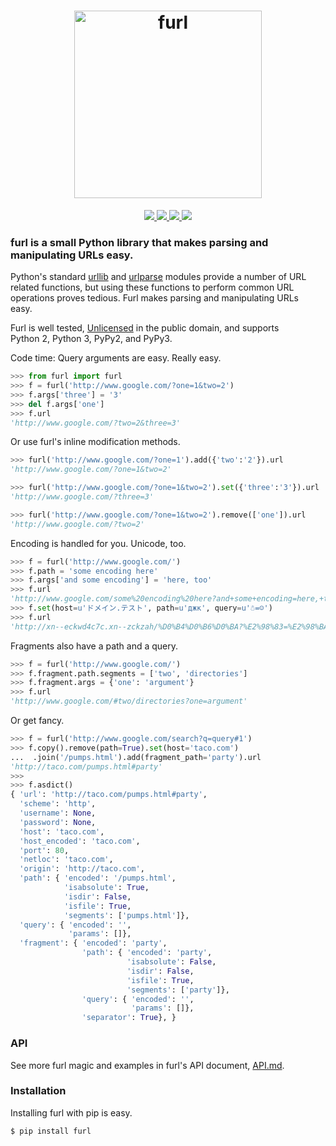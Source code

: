 <h1 align="center">
  <img src="https://cdn.rawgit.com/gruns/furl/1162fce0abc5b349ff5f75c0e24a42504f426dc2/logo.svg" width="300px" alt="furl">
</h1>

<p align="center">
  <a href="https://pypi.python.org/pypi/furl">
    <img src="https://badge.fury.io/py/furl.svg">
  </a>
  <a href="https://travis-ci.org/gruns/furl">
    <img src="https://img.shields.io/travis/gruns/furl.svg">
  </a>
  <a href="http://unlicense.org/">
    <img src="https://img.shields.io/pypi/l/furl.svg">
  </a>
  <a href="https://pypi.python.org/pypi/furl">
    <img src="https://img.shields.io/pypi/pyversions/furl.svg">
  </a>
</p>

### furl is a small Python library that makes parsing and manipulating URLs easy.

Python's standard [urllib](https://docs.python.org/2/library/urllib.html) and
[urlparse](https://docs.python.org/2/library/urlparse.html) modules provide a
number of URL\
related functions, but using these functions to perform common
URL\
operations proves tedious. Furl makes parsing and manipulating URLs\
easy.

Furl is well tested, [Unlicensed](http://unlicense.org/) in the public domain,
and supports\
Python 2, Python 3, PyPy2, and PyPy3.

Code time: Query arguments are easy. Really easy.

```python
>>> from furl import furl
>>> f = furl('http://www.google.com/?one=1&two=2')
>>> f.args['three'] = '3'
>>> del f.args['one']
>>> f.url
'http://www.google.com/?two=2&three=3'
```

Or use furl's inline modification methods.

```python
>>> furl('http://www.google.com/?one=1').add({'two':'2'}).url
'http://www.google.com/?one=1&two=2'

>>> furl('http://www.google.com/?one=1&two=2').set({'three':'3'}).url
'http://www.google.com/?three=3'

>>> furl('http://www.google.com/?one=1&two=2').remove(['one']).url
'http://www.google.com/?two=2'
```

Encoding is handled for you. Unicode, too.

```python
>>> f = furl('http://www.google.com/')
>>> f.path = 'some encoding here'
>>> f.args['and some encoding'] = 'here, too'
>>> f.url
'http://www.google.com/some%20encoding%20here?and+some+encoding=here,+too'
>>> f.set(host=u'ドメイン.テスト', path=u'джк', query=u'☃=☺')
>>> f.url
'http://xn--eckwd4c7c.xn--zckzah/%D0%B4%D0%B6%D0%BA?%E2%98%83=%E2%98%BA'
```

Fragments also have a path and a query.

```python
>>> f = furl('http://www.google.com/')
>>> f.fragment.path.segments = ['two', 'directories']
>>> f.fragment.args = {'one': 'argument'}
>>> f.url
'http://www.google.com/#two/directories?one=argument'
```

Or get fancy.

```python
>>> f = furl('http://www.google.com/search?q=query#1')
>>> f.copy().remove(path=True).set(host='taco.com')
...  .join('/pumps.html').add(fragment_path='party').url
'http://taco.com/pumps.html#party'
>>>
>>> f.asdict()
{ 'url': 'http://taco.com/pumps.html#party',
  'scheme': 'http',
  'username': None,
  'password': None,
  'host': 'taco.com',
  'host_encoded': 'taco.com',
  'port': 80,
  'netloc': 'taco.com',
  'origin': 'http://taco.com',
  'path': { 'encoded': '/pumps.html',
            'isabsolute': True,
            'isdir': False,
            'isfile': True,
            'segments': ['pumps.html']},
  'query': { 'encoded': '',
             'params': []},
  'fragment': { 'encoded': 'party',
                'path': { 'encoded': 'party',
                          'isabsolute': False,
                          'isdir': False,
                          'isfile': True,
                          'segments': ['party']},
                'query': { 'encoded': '',
                           'params': []},
                'separator': True}, }

```


### API

See more furl magic and examples in furl's API document,
[API.md](https://github.com/gruns/furl/blob/master/API.md).


### Installation

Installing furl with pip is easy.

```
$ pip install furl
```
